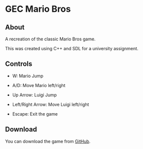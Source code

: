 # GEC Mario Bros

## About

A recreation of the classic Mario Bros game.

This was created using C++ and SDL for a university assignment.

## Controls

- W: Mario Jump
- A/D: Move Mario left/right

- Up Arrow: Luigi Jump
- Left/Right Arrow: Move Luigi left/right

- Escape: Exit the game

## Download

You can download the game from [GitHub](https://github.com/mathewdacosta/GEC-Mario/releases).
